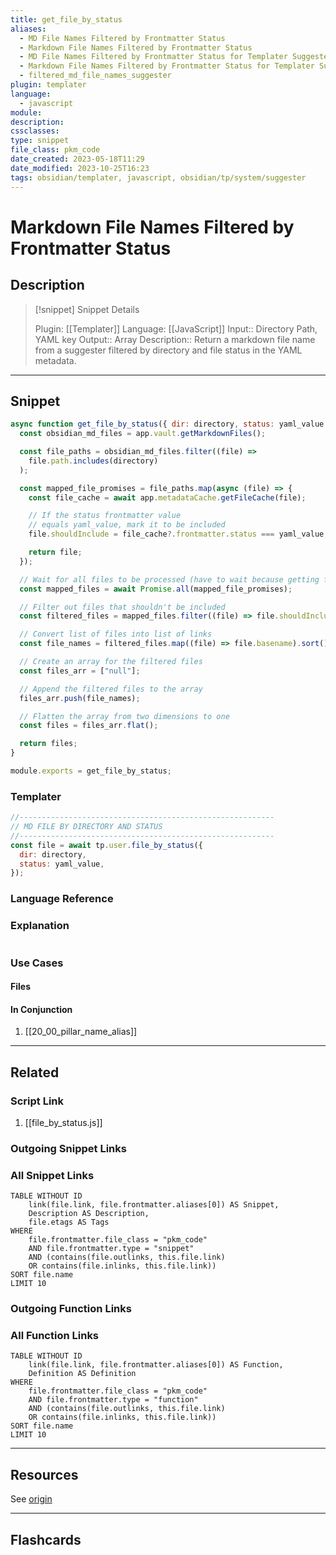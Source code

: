 ```yaml
---
title: get_file_by_status
aliases:
  - MD File Names Filtered by Frontmatter Status
  - Markdown File Names Filtered by Frontmatter Status
  - MD File Names Filtered by Frontmatter Status for Templater Suggester
  - Markdown File Names Filtered by Frontmatter Status for Templater Suggester
  - filtered_md_file_names_suggester
plugin: templater
language:
  - javascript
module:
description:
cssclasses:
type: snippet
file_class: pkm_code
date_created: 2023-05-18T11:29
date_modified: 2023-10-25T16:23
tags: obsidian/templater, javascript, obsidian/tp/system/suggester
---
```

# Markdown File Names Filtered by Frontmatter Status

## Description

> [!snippet] Snippet Details
>
> Plugin: [[Templater]]
> Language: [[JavaScript]]
> Input:: Directory Path, YAML key
> Output:: Array
> Description:: Return a markdown file name from a suggester filtered by directory and file status in the YAML metadata.

---

## Snippet

<!-- Add the full code including explanatory comments  -->

```javascript
async function get_file_by_status({ dir: directory, status: yaml_value }) {
  const obsidian_md_files = app.vault.getMarkdownFiles();

  const file_paths = obsidian_md_files.filter((file) =>
    file.path.includes(directory)
  );

  const mapped_file_promises = file_paths.map(async (file) => {
    const file_cache = await app.metadataCache.getFileCache(file);

    // If the status frontmatter value
    // equals yaml_value, mark it to be included
    file.shouldInclude = file_cache?.frontmatter.status === yaml_value;

    return file;
  });

  // Wait for all files to be processed (have to wait because getting frontmatter is asynchronous)
  const mapped_files = await Promise.all(mapped_file_promises);

  // Filter out files that shouldn't be included
  const filtered_files = mapped_files.filter((file) => file.shouldInclude);

  // Convert list of files into list of links
  const file_names = filtered_files.map((file) => file.basename).sort();

  // Create an array for the filtered files
  const files_arr = ["null"];

  // Append the filtered files to the array
  files_arr.push(file_names);

  // Flatten the array from two dimensions to one
  const files = files_arr.flat();

  return files;
}

module.exports = get_file_by_status;
```

### Templater

<!-- Add the full code as it should appear in the template  -->
<!-- Exclude explanatory comments  -->

```javascript
//---------------------------------------------------------
// MD FILE BY DIRECTORY AND STATUS
//---------------------------------------------------------
const file = await tp.user.file_by_status({
  dir: directory,
  status: yaml_value,
});
```

### Language Reference

<!-- Recreate the code with links to files  -->

### Explanation

```javascript

```

### Use Cases

#### Files

<!-- Files containing the snippet  -->

#### In Conjunction

<!-- Snippets used together with this snippet  -->

1. [[20_00_pillar_name_alias]]

---

## Related

### Script Link

<!-- Link the user template script here -->

1. [[file_by_status.js]]

### Outgoing Snippet Links

<!-- Link related snippet here -->

### All Snippet Links

<!-- Query limit 10  -->

```dataview
TABLE WITHOUT ID
	link(file.link, file.frontmatter.aliases[0]) AS Snippet,
	Description AS Description,
	file.etags AS Tags
WHERE
	file.frontmatter.file_class = "pkm_code"
	AND file.frontmatter.type = "snippet"
	AND (contains(file.outlinks, this.file.link)
	OR contains(file.inlinks, this.file.link))
SORT file.name
LIMIT 10
```

### Outgoing Function Links

<!-- Link related functions here -->

### All Function Links

<!-- Query limit 10  -->

```dataview
TABLE WITHOUT ID
	link(file.link, file.frontmatter.aliases[0]) AS Function,
	Definition AS Definition
WHERE
	file.frontmatter.file_class = "pkm_code"
	AND file.frontmatter.type = "function"
	AND (contains(file.outlinks, this.file.link)
	OR contains(file.inlinks, this.file.link))
SORT file.name
LIMIT 10
```

---

## Resources

See [origin](https://discord.com/channels/686053708261228577/875720842443649045/1088272864500789308)

---

## Flashcards

